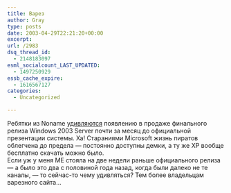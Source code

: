 ```yaml
---
title: Варез
author: Gray
type: posts
date: 2003-04-29T22:21:20+00:00
excerpt:
url: /2983
dsq_thread_id:
  - 2148183097
esml_socialcount_LAST_UPDATED:
  - 1497250929
essb_cache_expire:
  - 1616567127
categories:
  - Uncategorized

---
```








Ребятки из Noname <a href="http://nnm.ru/archive.php?adate=03_04_28" target="_blank">удивляются</a> появлению в продаже финального релиза Windows 2003 Server почти за месяц до официальной презентации системы. Ха! Стараниями Microsoft жизнь пиратов облегчена до предела &#8212; постоянно доступны демки, а ту же XP вообще бесплатно скачать можно было.  
Если уж у меня ME стояла на две недели раньше официального релиза &#8212; а было это два с половиной года назад, когда были далеко не те каналы, &#8212; то сейчас-то чему удивляться? Тем более владельцам варезного сайта&#8230;